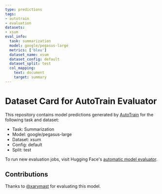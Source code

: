 ```yaml
---
type: predictions
tags:
- autotrain
- evaluation
datasets:
- xsum
eval_info:
  task: summarization
  model: google/pegasus-large
  metrics: ['bleu']
  dataset_name: xsum
  dataset_config: default
  dataset_split: test
  col_mapping:
    text: document
    target: summary
---
```

# Dataset Card for AutoTrain Evaluator

This repository contains model predictions generated by [AutoTrain](https://huggingface.co/autotrain) for the following task and dataset:

* Task: Summarization
* Model: google/pegasus-large
* Dataset: xsum
* Config: default
* Split: test

To run new evaluation jobs, visit Hugging Face's [automatic model evaluator](https://huggingface.co/spaces/autoevaluate/model-evaluator).

## Contributions

Thanks to [@xarymast](https://huggingface.co/xarymast) for evaluating this model.